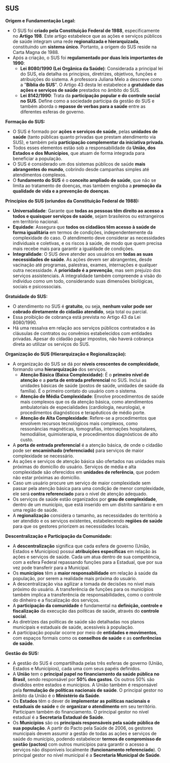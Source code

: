 ## SUS


**Origem e Fundamentação Legal:**

*   O SUS foi **criado pela Constituição Federal de 1988**, especificamente no **Artigo 198**. Este artigo estabelece que as ações e serviços públicos de saúde integram uma rede **regionalizada e hierarquizada**, constituindo um **sistema único**. Portanto, a origem do SUS reside na Carta Magna de 1988.
*   Após a criação, o SUS foi **regulamentado por duas leis importantes de 1990**:
    *   **Lei 8080/1990 (Lei Orgânica da Saúde)**: Considerada a principal lei do SUS, ela detalha os princípios, diretrizes, objetivos, funções e atribuições do sistema. A professora Juliana Melo a descreve como a "**Bíblia do SUS**". O Artigo 43 desta lei estabelece a **gratuidade das ações e serviços de saúde** prestados no âmbito do SUS.
    *   **Lei 8142/1990**: Trata da **participação popular e do controle social no SUS**. Define como a sociedade participa da gestão do SUS e também aborda o **repasse de verbas para a saúde** entre as diferentes esferas de governo.

**Formação do SUS:**

*   O SUS é formado por **ações e serviços de saúde**, pelas **unidades de saúde** (tanto públicas quanto privadas que prestam atendimento via SUS), e também pela **participação complementar da iniciativa privada**.
*   Todos esses elementos estão sob a responsabilidade da **União, dos Estados e dos Municípios**, que atuam de forma integrada para beneficiar a população.
*   O SUS é considerado um dos sistemas públicos de saúde **mais abrangentes do mundo**, cobrindo desde campanhas simples até atendimentos complexos.
*   O **fundamento do SUS** é o **conceito ampliado de saúde**, que não se limita ao tratamento de doenças, mas também engloba a **promoção da qualidade de vida e a prevenção de doenças**.

**Princípios do SUS (oriundos da Constituição Federal de 1988):**

*   **Universalidade**: Garante que **todas as pessoas têm direito ao acesso a todos e quaisquer serviços de saúde**, sejam brasileiros ou estrangeiros em território nacional.
*   **Equidade**: Assegura que **todos os cidadãos têm acesso à saúde de forma igualitária** em termos de condições, independentemente da complexidade do caso. O atendimento deve considerar as necessidades individuais e coletivas, e os riscos à saúde, de modo que quem precisa mais recebe mais para garantir a igualdade de condições.
*   **Integralidade**: O SUS deve atender aos usuários em **todas as suas necessidades de saúde**. As ações devem ser abrangentes, desde vacinação até programas, palestras, exames, internações e qualquer outra necessidade. A **prioridade é a prevenção**, mas sem prejuízo dos serviços assistenciais. A integralidade também compreende a visão do indivíduo como um todo, considerando suas dimensões biológicas, sociais e psicossociais.

**Gratuidade do SUS:**

*   O atendimento no SUS é **gratuito**, ou seja, **nenhum valor pode ser cobrado diretamente do cidadão atendido**, seja total ou parcial.
*   Essa proibição de cobrança está prevista no Artigo 43 da Lei 8080/1990.
*   Há uma ressalva em relação aos serviços públicos contratados e às cláusulas de contratos ou convênios estabelecidos com entidades privadas. Apesar do cidadão pagar impostos, não haverá cobrança direta ao utilizar os serviços do SUS.

**Organização do SUS (Hierarquização e Regionalização):**

*   A organização do SUS se dá por **níveis crescentes de complexidade**, formando uma **hierarquização** dos serviços.
    *   **Atenção Básica (Baixa Complexidade)**: É o **primeiro nível de atenção** e a **porta de entrada preferencial** no SUS. Inclui as unidades básicas de saúde (postos de saúde, unidades de saúde da família). É o primeiro contato do usuário com o sistema.
    *   **Atenção de Média Complexidade**: Envolve procedimentos de saúde mais complexos que os da atenção básica, como atendimentos ambulatoriais de especialidades (cardiologia, neurologia), e procedimentos diagnósticos e terapêuticos de médio porte.
    *   **Atenção de Alta Complexidade**: Refere-se a procedimentos que envolvem recursos tecnológicos mais complexos, como ressonâncias magnéticas, tomografias, internações hospitalares, hemodiálise, quimioterapia, e procedimentos diagnósticos de alto custo.
*   A **porta de entrada preferencial** é a atenção básica, de onde o cidadão pode ser **encaminhado (referenciado)** para serviços de maior complexidade se necessário.
*   As ações e serviços de atenção básica são ofertados nas unidades mais próximas do domicílio do usuário. Serviços de média e alta complexidade são oferecidos em **unidades de referência**, que podem não estar próximas ao domicílio.
*   Caso um usuário procure um serviço de maior complexidade sem passar pela atenção básica para uma condição de menor complexidade, ele será **contra referenciado** para o nível de atenção adequado.
*   Os serviços de saúde estão organizados por **grau de complexidade**, dentro de um município, que está inserido em um distrito sanitário e em uma região de saúde.
*   A **regionalização** considera o tamanho, as necessidades do território a ser atendido e os serviços existentes, estabelecendo **regiões de saúde** para que os gestores priorizem as necessidades locais.

**Descentralização e Participação da Comunidade:**

*   A **descentralização** significa que cada esfera de governo (União, Estados e Municípios) possui **atribuições específicas** em relação às ações e serviços de saúde. Cada um atua dentro de sua competência, com a esfera Federal repassando funções para a Estadual, que por sua vez pode transferir para a Municipal.
*   Os **municípios** têm a **maior responsabilidade** em relação à saúde da população, por serem a realidade mais próxima do usuário.
*   A descentralização visa agilizar a tomada de decisões no nível mais próximo do usuário. A transferência de funções para os municípios também implica a transferência de responsabilidades, como o controle do dinheiro e a fiscalização dos serviços.
*   A **participação da comunidade** é fundamental na **definição, controle e fiscalização** da execução das políticas de saúde, através do **controle social**.
*   As diretrizes das políticas de saúde são detalhadas nos planos municipais e estaduais de saúde, acessíveis à população.
*   A participação popular ocorre por meio de **entidades e movimentos**, com espaços formais como os **conselhos de saúde** e as **conferências de saúde**.

**Gestão do SUS:**

*   A gestão do SUS é compartilhada pelas três esferas de governo (União, Estados e Municípios), cada uma com seus papéis definidos.
*   A **União** tem o **principal papel no financiamento da saúde pública no Brasil**, sendo responsável por **50% dos gastos**. Os outros 50% são divididos entre estados e municípios. A União também é responsável pela **formulação de políticas nacionais de saúde**. O principal gestor no âmbito da União é o **Ministério da Saúde**.
*   Os **Estados** têm o dever de **implementar as políticas nacionais e estaduais de saúde** e de **organizar o atendimento** em seu território. Participam também do financiamento. O principal gestor no nível estadual é a **Secretaria Estadual de Saúde**.
*   Os **Municípios** são os **principais responsáveis pela saúde pública de sua população**. A partir do Pacto pela Saúde de 2006, os gestores municipais devem assumir a gestão de todas as ações e serviços de saúde do município, podendo estabelecer **termos de compromisso de gestão (pactos)** com outros municípios para garantir o acesso a serviços não disponíveis localmente (**funcionamento referenciado**). O principal gestor no nível municipal é a **Secretaria Municipal de Saúde**.

